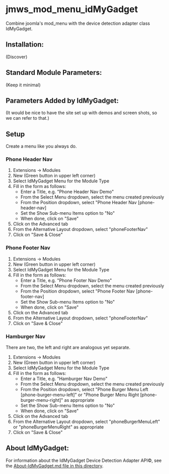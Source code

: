 # jmws_mod_menu_idMyGadget

Combine joomla's mod_menu with the device detection adapter class IdMyGadget.

## Installation:

(Discover)

## Standard Module Parameters:

(Keep it minimal)

## Parameters Added by IdMyGadget:

(It would be nice to have the site set up with demos and screen shots, so we can refer to that.)

## Setup

Create a menu like you always do.

### Phone Header Nav

1. Extensions -> Modules
2. New (Green button in upper left corner)
3. Select IdMyGadget Menu for the Module Type
4. Fill in the form as follows:
   * Enter a Title, e.g. "Phone Header Nav Demo"
   * From the Select Menu dropdown, select the menu created previously
   * From the Position dropdown, select "Phone Header Nav [phone-header-nav]
   * Set the Show Sub-menu Items option to "No"
   * When done, click on "Save"
5. Click on the Advanced tab
6. From the Alternative Layout dropdown, select "phoneFooterNav"
7. Click on "Save & Close"


### Phone Footer Nav

1. Extensions -> Modules
2. New (Green button in upper left corner)
3. Select IdMyGadget Menu for the Module Type
4. Fill in the form as follows:
   * Enter a Title, e.g. "Phone Footer Nav Demo"
   * From the Select Menu dropdown, select the menu created previously
   * From the Position dropdown, select "Phone Footer Nav [phone-footer-nav]
   * Set the Show Sub-menu Items option to "No"
   * When done, click on "Save"
5. Click on the Advanced tab
6. From the Alternative Layout dropdown, select "phoneFooterNav"
7. Click on "Save & Close"

### Hamburger Nav

There are two, the left and right are analogous yet separate.

1. Extensions -> Modules
2. New (Green button in upper left corner)
3. Select IdMyGadget Menu for the Module Type
4. Fill in the form as follows:
   * Enter a Title, e.g. "Hamburger Nav Demo"
   * From the Select Menu dropdown, select the menu created previously
   * From the Position dropdown, select "Phone Burger Menu Left [phone-burger-menu-left]" or 
   "Phone Burger Menu Right [phone-burger-menu-right]" as appropriate
   * Set the Show Sub-menu Items option to "No"
   * When done, click on "Save"
5. Click on the Advanced tab
6. From the Alternative Layout dropdown, select "phoneBurgerMenuLeft" or "phoneBurgerMenuRight" as appropriate
7. Click on "Save & Close"

## About IdMyGadget:

For information about the IdMyGadget Device Detection Adapter API&copy;, see the [About-IdMyGadget.md file in this directory](https://github.com/tomwhartung/jmws_mod_menu_idMyGadget/blob/master/ABOUT-IdMyGadget.md).

